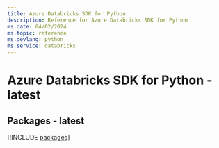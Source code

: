```yaml
---
title: Azure Databricks SDK for Python
description: Reference for Azure Databricks SDK for Python
ms.date: 04/02/2024
ms.topic: reference
ms.devlang: python
ms.service: databricks
---
```

# Azure Databricks SDK for Python - latest
## Packages - latest
[!INCLUDE [packages](databricks-index.md)]